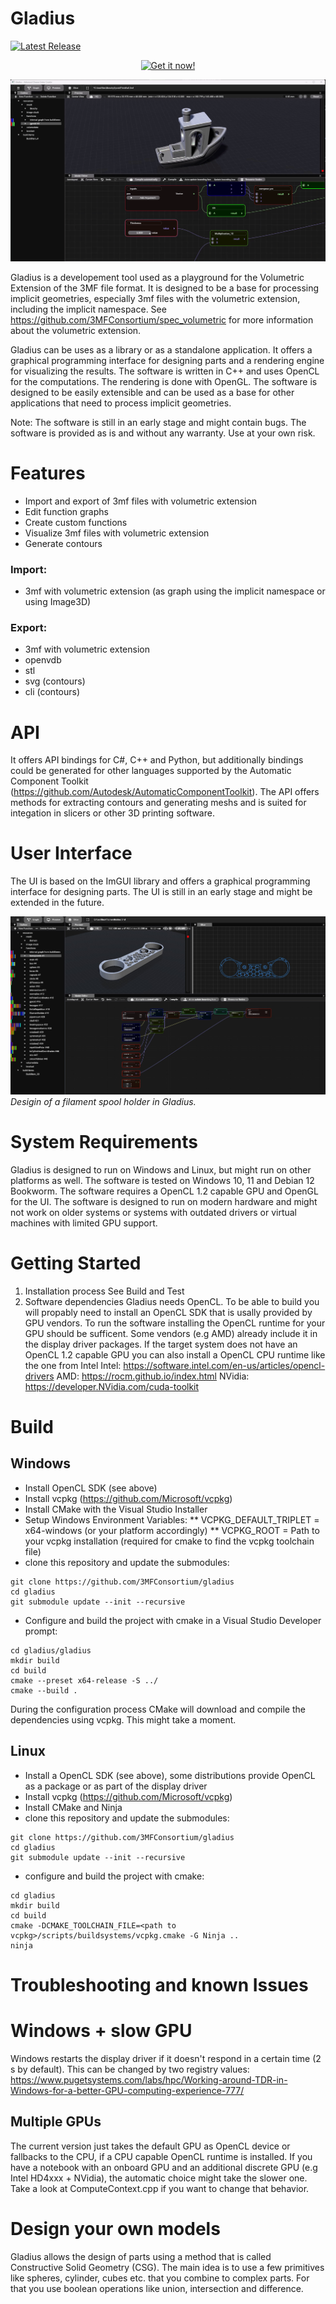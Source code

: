 # Gladius


[![Latest Release][def]](https://github.com/3MFConsortium/gladius/releases/latest)

<div align="center">
  <a href="https://github.com/3MFConsortium/gladius/releases/latest">
    <img src="https://img.shields.io/badge/Get%20it%20now%21-blue?style=for-the-badge" alt="Get it now!">
  </a>
</div>

![Screencast of gladius](gladius/documentation/img/gladius_animation.gif "3mf with volumetric extension")

Gladius is a developement tool used as a playground for the Volumetric Extension of the 3MF file format. It is designed to be a base for processing implicit geometries, especially 3mf files with the volumetric extension, including the implicit namespace. See https://github.com/3MFConsortium/spec_volumetric for more information about the volumetric extension.

Gladius can be uses as a library or as a standalone application. It offers a graphical programming interface for designing parts and a rendering engine for visualizing the results. The software is written in C++ and uses OpenCL for the computations. The rendering is done with OpenGL. The software is designed to be easily extensible and can be used as a base for other applications that need to process implicit geometries.

Note: The software is still in an early stage and might contain bugs. The software is provided as is and without any warranty. Use at your own risk.




# Features

- Import and export of 3mf files with volumetric extension
- Edit function graphs
- Create custom functions
- Visualize 3mf files with volumetric extension
- Generate contours

### Import:
- 3mf with volumetric extension (as graph using the implicit namespace or using Image3D)

### Export:
- 3mf with volumetric extension
- openvdb
- stl
- svg (contours)
- cli (contours)

# API
It offers API bindings for C#, C++ and Python, but additionally bindings could be generated for other languages supported by the Automatic Component Toolkit (https://github.com/Autodesk/AutomaticComponentToolkit). The API offers methods for extracting contours and generating meshs and is suited for integation in slicers or other 3D printing software.

# User Interface
The UI is based on the ImGUI library and offers a graphical programming interface for designing parts. The UI is still in an early stage and might be extended in the future.

![Screenshot of Gladius](gladius/documentation/img/gladius_screenshot.jpg "Screenshot of Gladius")
*Desigin of a filament spool holder in Gladius.*

# System Requirements
Gladius is designed to run on Windows and Linux, but might run on other platforms as well. The software is tested on Windows 10, 11 and Debian 12 Bookworm. The software requires a OpenCL 1.2 capable GPU and OpenGL for the UI. The software is designed to run on modern hardware and might not work on older systems or systems with outdated drivers or virtual machines with limited GPU support.

# Getting Started
1.	Installation process
    See Build and Test
2.	Software dependencies
    Gladius needs OpenCL. To be able to build you will propably need to install an OpenCL SDK that is usally provided by GPU vendors. To run the software installing the OpenCL runtime for your GPU should be sufficent. Some vendors (e.g AMD) already include it in the display driver packages. If the target system does not have an OpenCL 1.2 capable GPU you can also install a OpenCL CPU runtime like the one from Intel
    Intel: https://software.intel.com/en-us/articles/opencl-drivers
    AMD: https://rocm.github.io/index.html
    NVidia: https://developer.NVidia.com/cuda-toolkit

# Build

## Windows
* Install OpenCL SDK (see above)
* Install vcpkg (https://github.com/Microsoft/vcpkg)
* Install CMake with the Visual Studio Installer
* Setup Windows Environment Variables:
** VCPKG_DEFAULT_TRIPLET = x64-windows (or your platform accordingly)
** VCPKG_ROOT = Path to your vcpkg installation (required for cmake to find the vcpkg toolchain file)
* clone this repository and update the submodules:
```
git clone https://github.com/3MFConsortium/gladius
cd gladius
git submodule update --init --recursive
```
* Configure and build the project with cmake in a Visual Studio Developer prompt:
```
cd gladius/gladius
mkdir build
cd build
cmake --preset x64-release -S ../
cmake --build .
```
During the configuration process CMake will download and compile the dependencies using vcpkg. This might take a moment.

## Linux
* Install a OpenCL SDK (see above), some distributions provide OpenCL as a package or as part of the display driver
* Install vcpkg (https://github.com/Microsoft/vcpkg)
* Install CMake and Ninja
* clone this repository and update the submodules:
```
git clone https://github.com/3MFConsortium/gladius
cd gladius
git submodule update --init --recursive
```
* configure and build the project with cmake:
```
cd gladius
mkdir build
cd build
cmake -DCMAKE_TOOLCHAIN_FILE=<path to vcpkg>/scripts/buildsystems/vcpkg.cmake -G Ninja ..
ninja
```



# Troubleshooting and known Issues

# Windows + slow GPU
Windows restarts the display driver if it doesn't respond in a certain time (2 s by default). This can be changed by two registry values:
https://www.pugetsystems.com/labs/hpc/Working-around-TDR-in-Windows-for-a-better-GPU-computing-experience-777/


## Multiple GPUs
The current version just takes the default GPU as OpenCL device or fallbacks to the CPU, if a CPU capable OpenCL runtime is installed. If you have a notebook with an onboard GPU and an additional discrete GPU (e.g Intel HD4xxx + NVidia), the automatic choice might take the slower one. Take a look at ComputeContext.cpp if you want to change that behavior.

# Design your own models
Gladius allows the design of parts using a method that is called Constructive Solid Geometry (CSG). The main idea is to use a few primitives like spheres, cylinder, cubes etc. that you combine to complex parts. For that you use boolean operations like union, intersection and difference.




[def]: https://img.shields.io/github/release/3MFConsortium/gladius.svg